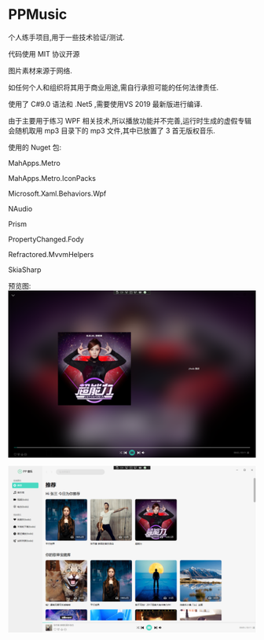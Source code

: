 # PPMusic
个人练手项目,用于一些技术验证/测试.

代码使用 MIT 协议开源

图片素材来源于网络.

如任何个人和组织将其用于商业用途,需自行承担可能的任何法律责任.


使用了  C#9.0 语法和  .Net5 ,需要使用VS 2019 最新版进行编译.


由于主要用于练习 WPF 相关技术,所以播放功能并不完善,运行时生成的虚假专辑会随机取用 mp3 目录下的 mp3 文件,其中已放置了 3 首无版权音乐.



使用的 Nuget 包:

MahApps.Metro

MahApps.Metro.IconPacks

Microsoft.Xaml.Behaviors.Wpf

NAudio

Prism

PropertyChanged.Fody

Refractored.MvvmHelpers

SkiaSharp

预览图:
![image](https://github.com/xiejiang2014/PPMusic/blob/main/Gallery/1.png)

![image](https://github.com/xiejiang2014/PPMusic/blob/main/Gallery/2.png)

